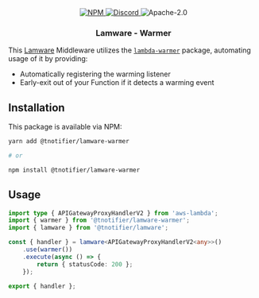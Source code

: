 <div align="center">
    <a href="https://www.npmjs.com/package/@tnotifier/lamware-warmer" target="_blank">
        <img src="https://img.shields.io/npm/v/@tnotifier/lamware-warmer?style=flat-square" alt="NPM" />
    </a>
    <a href="https://discord.gg/XMrHXtN" target="_blank">
        <img src="https://img.shields.io/discord/123906549860139008?color=7289DA&label=discord&logo=discord&logoColor=FFFFFF&style=flat-square" alt="Discord" />
    </a>
    <img src="https://img.shields.io/npm/l/@tnotifier/lamware-warmer?style=flat-square" alt="Apache-2.0" />
    <h3>Lamware - Warmer</h3>
</div>

This [Lamware](https://github.com/tnotifier/lamware) Middleware utilizes the [`lambda-warmer`](https://github.com/jeremydaly/lambda-warmer) package, automating usage of it by providing:

- Automatically registering the warming listener
- Early-exit out of your Function if it detects a warming event

## Installation

This package is available via NPM:

```bash
yarn add @tnotifier/lamware-warmer

# or

npm install @tnotifier/lamware-warmer
```

## Usage

```typescript
import type { APIGatewayProxyHandlerV2 } from 'aws-lambda';
import { warmer } from '@tnotifier/lamware-warmer';
import { lamware } from '@tnotifier/lamware';

const { handler } = lamware<APIGatewayProxyHandlerV2<any>>()
    .use(warmer())
    .execute(async () => {
        return { statusCode: 200 };
    });

export { handler };
```
